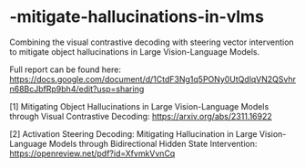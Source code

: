 # -mitigate-hallucinations-in-vlms
 Combining the visual contrastive decoding with steering vector intervention to mitigate object hallucinations in Large Vision-Language Models. 

Full report can be found here: https://docs.google.com/document/d/1CtdF3Ng1q5PONy0UtQdlqVN2QSvhrn68BcJbfRp9bh4/edit?usp=sharing


[1] Mitigating Object Hallucinations in Large Vision-Language Models through Visual Contrastive Decoding: https://arxiv.org/abs/2311.16922


[2] Activation Steering Decoding: Mitigating Hallucination in Large Vision-Language Models through Bidirectional Hidden State Intervention: https://openreview.net/pdf?id=XfvmkVvnCq 
